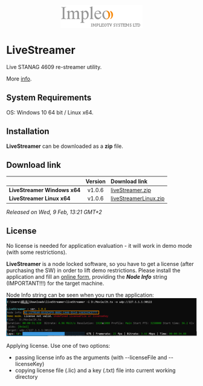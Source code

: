 
<div align="center">
  <a >
    <img src="images/impleo_logo.png" alt="Logo" >
  </a>
</div>

# LiveStreamer

Live STANAG 4609 re-streamer utility.

More [info](https://www.impleotv.com/content/livestreamer/help/index.html).

## System Requirements

OS: Windows 10 64 bit / Linux x64.

## Installation

**LiveStreamer** can be downloaded as a **zip** file.  


## Download link

|          | Version             | Download link                                                           | 
|:---------|:-------------------:|:------------------------------------------------------------------------|
| **LiveStreamer Windows x64** |  v1.0.6 | [liveStreamer.zip](https://github.com/impleotv/live-streamer-release/releases/latest/download/liveStreamer.zip) | 
| **LiveStreamer Linux x64**   |  v1.0.6 | [liveStreamerLinux.zip](https://github.com/impleotv/live-streamer-release/releases/latest/download/liveStreamerLinux.zip) | 


*Released on Wed, 9 Feb, 13:21 GMT+2*

## License

No license is needed for application evaluation - it will work in demo mode (with some restrictions). 

**LiveStreamer** is a node locked software, so you have to get a license (after purchasing the SW) in order to lift demo restrictions. Please install the application and fill an [online form](https://docs.google.com/forms/d/e/1FAIpQLSd_XW6bDsFce1G1cpds4gMQNlwNax0CvkWzcMbscxZ5rLaIbA/viewform), providing the ***Node Info*** string (IMPORTANT!!!) for the target machine.  

Node Info string can be seen when you run the application:  
![NodeInfo string](images/liveStreamerLicense.png)

Applying license. Use one of two options:

- passing license info as the arguments (with --licenseFile and --licenseKey)
- copying license file (.lic) and a key (.txt) file into current working directory


